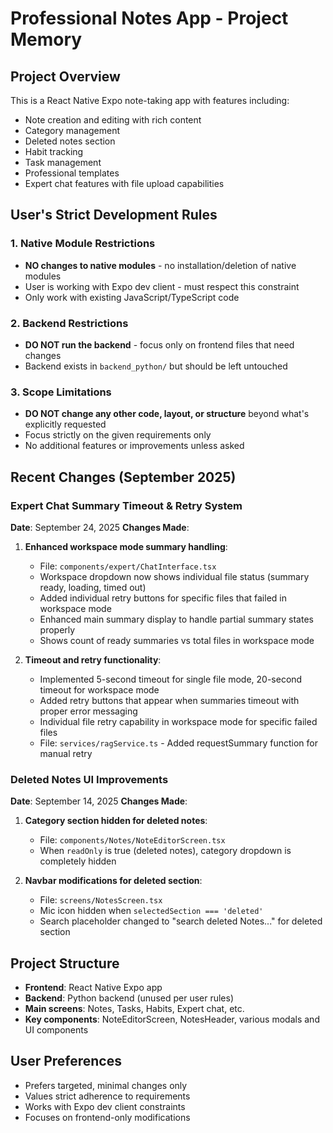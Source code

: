 # Professional Notes App - Project Memory

## Project Overview
This is a React Native Expo note-taking app with features including:
- Note creation and editing with rich content
- Category management 
- Deleted notes section
- Habit tracking
- Task management
- Professional templates
- Expert chat features with file upload capabilities

## User's Strict Development Rules

### 1. Native Module Restrictions
- **NO changes to native modules** - no installation/deletion of native modules
- User is working with Expo dev client - must respect this constraint
- Only work with existing JavaScript/TypeScript code

### 2. Backend Restrictions  
- **DO NOT run the backend** - focus only on frontend files that need changes
- Backend exists in `backend_python/` but should be left untouched

### 3. Scope Limitations
- **DO NOT change any other code, layout, or structure** beyond what's explicitly requested
- Focus strictly on the given requirements only
- No additional features or improvements unless asked

## Recent Changes (September 2025)

### Expert Chat Summary Timeout & Retry System
**Date**: September 24, 2025
**Changes Made**:
1. **Enhanced workspace mode summary handling**:
   - File: `components/expert/ChatInterface.tsx`
   - Workspace dropdown now shows individual file status (summary ready, loading, timed out)
   - Added individual retry buttons for specific files that failed in workspace mode
   - Enhanced main summary display to handle partial summary states properly
   - Shows count of ready summaries vs total files in workspace mode

2. **Timeout and retry functionality**:
   - Implemented 5-second timeout for single file mode, 20-second timeout for workspace mode
   - Added retry buttons that appear when summaries timeout with proper error messaging
   - Individual file retry capability in workspace mode for specific failed files
   - File: `services/ragService.ts` - Added requestSummary function for manual retry

### Deleted Notes UI Improvements
**Date**: September 14, 2025
**Changes Made**:
1. **Category section hidden for deleted notes**:
   - File: `components/Notes/NoteEditorScreen.tsx`
   - When `readOnly` is true (deleted notes), category dropdown is completely hidden
   
2. **Navbar modifications for deleted section**:
   - File: `screens/NotesScreen.tsx` 
   - Mic icon hidden when `selectedSection === 'deleted'`
   - Search placeholder changed to "search deleted Notes..." for deleted section

## Project Structure
- **Frontend**: React Native Expo app
- **Backend**: Python backend (unused per user rules)
- **Main screens**: Notes, Tasks, Habits, Expert chat, etc.
- **Key components**: NoteEditorScreen, NotesHeader, various modals and UI components

## User Preferences
- Prefers targeted, minimal changes only
- Values strict adherence to requirements
- Works with Expo dev client constraints
- Focuses on frontend-only modifications